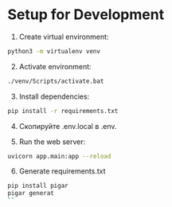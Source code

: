 # Setup for Development

1. Create virtual environment:
```bash
python3 -m virtualenv venv
```

2. Activate environment:
```bash
./venv/Scripts/activate.bat
```
3. Install dependencies:
```bash
pip install -r requirements.txt
```
4. Скопируйте .env.local в .env.

5. Run the web server:
```bash
uvicorn app.main:app --reload
```

6. Generate requirements.txt
```bash
pip install pigar
pigar generat
``